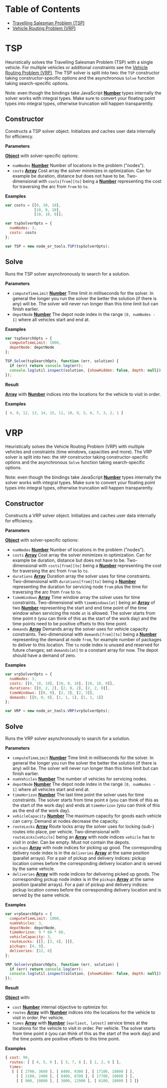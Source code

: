 # Table of Contents
- [Travelling Salesman Problem (TSP)](#tsp)
- [Vehicle Routing Problem (VRP)](#vrp)


# TSP

Heuristically solves the Travelling Salesman Problem (TSP) with a single vehicle.
For multiple vehicles or additional constraints see the [Vehicle Routing Problem (VRP)](#vrp).
The TSP solver is split into two: the `TSP` constructor taking constructor-specific options and the asynchronous `Solve` function taking search-specific options.

Note: even though the bindings take JavaScript **[Number](https://developer.mozilla.org/en-US/docs/Web/JavaScript/Reference/Global_Objects/Number)** types internally the solver works with integral types.
Make sure to convert your floating point types into integral types, otherwise truncation will happen transparently.


## Constructor

Constructs a TSP solver object.
Initializes and caches user data internally for efficiency.


**Parameters**

**[Object](https://developer.mozilla.org/en-US/docs/Web/JavaScript/Reference/Global_Objects/Object)** with solver-specific options:
- `numNodes` **[Number](https://developer.mozilla.org/en-US/docs/Web/JavaScript/Reference/Global_Objects/Number)** Number of locations in the problem ("nodes").
- `costs` **[Array](https://developer.mozilla.org/en-US/docs/Web/JavaScript/Reference/Global_Objects/Array)** Cost array the solver minimizes in optimization. Can for example be duration, distance but does not have to be. Two-dimensional with `costs[from][to]` being a **[Number](https://developer.mozilla.org/en-US/docs/Web/JavaScript/Reference/Global_Objects/Number)** representing the cost for traversing the arc from `from` to `to`.


**Examples**

```javascript
var costs = [[0, 10, 10],
             [10, 0, 10],
             [10, 10, 0]];

var tspSolverOpts = {
  numNodes: 3,
  costs: costs
};

var TSP = new node_or_tools.TSP(tspSolverOpts);
```


## Solve

Runs the TSP solver asynchronously to search for a solution.


**Parameters**

- `computeTimeLimit` **[Number](https://developer.mozilla.org/en-US/docs/Web/JavaScript/Reference/Global_Objects/Number)** Time limit in milliseconds for the solver. In general the longer you run the solver the better the solution (if there is any) will be. The solver will never run longer than this time limit but can finish earlier.
- `depotNode` **[Number](https://developer.mozilla.org/en-US/docs/Web/JavaScript/Reference/Global_Objects/Number)** The depot node index in the range `[0, numNodes - 1]` where all vehicles start and end at.


**Examples**

```javascript
var tspSearchOpts = {
  computeTimeLimit: 1000,
  depotNode: depotNode
};

TSP.Solve(tspSearchOpts, function (err, solution) {
  if (err) return console.log(err);
  console.log(util.inspect(solution, {showHidden: false, depth: null}));
});
```

**Result**

**[Array](https://developer.mozilla.org/en-US/docs/Web/JavaScript/Reference/Global_Objects/Array)** with **[Number](https://developer.mozilla.org/en-US/docs/Web/JavaScript/Reference/Global_Objects/Number)** indices into the locations for the vehicle to visit in order.

**Examples**

```javascript
[ 4, 8, 12, 13, 14, 15, 11, 10, 9, 5, 6, 7, 3, 2, 1 ]
```


# VRP

Heuristically solves the Vehicle Routing Problem (VRP) with multiple vehicles and constraints (time windows, capacities and more).
The VRP solver is split into two: the `VRP` constructor taking constructor-specific options and the asynchronous `Solve` function taking search-specific options.

Note: even though the bindings take JavaScript **[Number](https://developer.mozilla.org/en-US/docs/Web/JavaScript/Reference/Global_Objects/Number)** types internally the solver works with integral types.
Make sure to convert your floating point types into integral types, otherwise truncation will happen transparently.

## Constructor

Constructs a VRP solver object.
Initializes and caches user data internally for efficiency.


**Parameters**

**[Object](https://developer.mozilla.org/en-US/docs/Web/JavaScript/Reference/Global_Objects/Object)** with solver-specific options:
- `numNodes` **[Number](https://developer.mozilla.org/en-US/docs/Web/JavaScript/Reference/Global_Objects/Number)** Number of locations in the problem ("nodes").
- `costs` **[Array](https://developer.mozilla.org/en-US/docs/Web/JavaScript/Reference/Global_Objects/Array)** Cost array the solver minimizes in optimization. Can for example be duration, distance but does not have to be. Two-dimensional with `costs[from][to]` being a **[Number](https://developer.mozilla.org/en-US/docs/Web/JavaScript/Reference/Global_Objects/Number)** representing the cost for traversing the arc from `from` to `to`.
- `durations` **[Array](https://developer.mozilla.org/en-US/docs/Web/JavaScript/Reference/Global_Objects/Array)** Duration array the solver uses for time constraints. Two-dimensional with `durations[from][to]` being a **[Number](https://developer.mozilla.org/en-US/docs/Web/JavaScript/Reference/Global_Objects/Number)** representing the duration for servicing node `from` plus the time for traversing the arc from `from` to `to`.
- `timeWindows` **[Array](https://developer.mozilla.org/en-US/docs/Web/JavaScript/Reference/Global_Objects/Array)** Time window array the solver uses for time constraints. Two-dimensional with `timeWindows[at]` being an **[Array](https://developer.mozilla.org/en-US/docs/Web/JavaScript/Reference/Global_Objects/Array)** of two **[Number](https://developer.mozilla.org/en-US/docs/Web/JavaScript/Reference/Global_Objects/Number)** representing the start and end time point of the time window when servicing the node `at` is allowed. The solver starts from time point `0` (you can think of this as the start of the work day) and the time points need to be positive offsets to this time point.
- `demands` **[Array](https://developer.mozilla.org/en-US/docs/Web/JavaScript/Reference/Global_Objects/Array)** Demands array the solver uses for vehicle capacity constraints. Two-dimensional with `demands[from][to]` being a **[Number](https://developer.mozilla.org/en-US/docs/Web/JavaScript/Reference/Global_Objects/Number)** representing the demand at node `from`, for example number of packages to deliver to this location. The `to` node index is unused and reserved for future changes; set `demands[at]` to a constant array for now. The depot should have a demand of zero.


**Examples**

```javascript
var vrpSolverOpts = {
  numNodes: 3,
  costs: [[0, 10, 10], [10, 0, 10], [10, 10, 0]],
  durations: [[0, 2, 2], [2, 0, 2], [2, 2, 0]],
  timeWindows: [[0, 9], [2, 3], [2, 3]],
  demands: [[0, 0, 0], [1, 1, 1], [1, 1, 1]]
};

var VRP = new node_or_tools.VRP(vrpSolverOpts);
```


## Solve

Runs the VRP solver asynchronously to search for a solution.


**Parameters**

- `computeTimeLimit` **[Number](https://developer.mozilla.org/en-US/docs/Web/JavaScript/Reference/Global_Objects/Number)** Time limit in milliseconds for the solver. In general the longer you run the solver the better the solution (if there is any) will be. The solver will never run longer than this time limit but can finish earlier.
- `numVehicles` **[Number](https://developer.mozilla.org/en-US/docs/Web/JavaScript/Reference/Global_Objects/Number)** The number of vehicles for servicing nodes.
- `depotNode` **[Number](https://developer.mozilla.org/en-US/docs/Web/JavaScript/Reference/Global_Objects/Number)** The depot node index in the range `[0, numNodes - 1]` where all vehicles start and end at.
- `timeHorizon` **[Number](https://developer.mozilla.org/en-US/docs/Web/JavaScript/Reference/Global_Objects/Number)** The last time point the solver uses for time constraints. The solver starts from time point `0` (you can think of this as the start of the work day) and ends at `timeHorizon` (you can think of this as the end of the work day).
- `vehicleCapacity` **[Number](https://developer.mozilla.org/en-US/docs/Web/JavaScript/Reference/Global_Objects/Number)** The maximum capacity for goods each vehicle can carry. Demand at nodes decrease the capacity.
- `routeLocks` **[Array](https://developer.mozilla.org/en-US/docs/Web/JavaScript/Reference/Global_Objects/Array)** Route locks array the solver uses for locking (sub-) routes into place, per vehicle. Two-dimensional with `routeLocks[vehicle]` being an **[Array](https://developer.mozilla.org/en-US/docs/Web/JavaScript/Reference/Global_Objects/Array)** with node indices `vehicle` has to visit in order. Can be empty. Must not contain the depots.
- `pickups` **[Array](https://developer.mozilla.org/en-US/docs/Web/JavaScript/Reference/Global_Objects/Array)** with node indices for picking up good. The corresponding delivery node index is in the `deliveries` **[Array](https://developer.mozilla.org/en-US/docs/Web/JavaScript/Reference/Global_Objects/Array)** at the same position (parallel arrays). For a pair of pickup and delivery indices: pickup location comes before the corresponding delivery location and is served by the same vehicle.
- `deliveries` **[Array](https://developer.mozilla.org/en-US/docs/Web/JavaScript/Reference/Global_Objects/Array)** with node indices for delivering picked up goods. The corresponding pickup node index is in the `pickups` **[Array](https://developer.mozilla.org/en-US/docs/Web/JavaScript/Reference/Global_Objects/Array)** at the same position (parallel arrays). For a pair of pickup and delivery indices: pickup location comes before the corresponding delivery location and is served by the same vehicle.

**Examples**

```javascript
var vrpSearchOpts = {
  computeTimeLimit: 1000,
  numVehicles: 3,
  depotNode: depotNode,
  timeHorizon: 9 * 60 * 60,
  vehicleCapacity: 3,
  routeLocks: [[], [3, 4], []],
  pickups: [4, 9],
  deliveries: [12, 8]
};

VRP.Solve(vrpSearchOpts, function (err, solution) {
  if (err) return console.log(err);
  console.log(util.inspect(solution, {showHidden: false, depth: null}));
});
```

**Result**

**[Object](https://developer.mozilla.org/en-US/docs/Web/JavaScript/Reference/Global_Objects/Object)** with:
- `cost` **[Number](https://developer.mozilla.org/en-US/docs/Web/JavaScript/Reference/Global_Objects/Number)** internal objective to optimize for.
- `routes` **[Array](https://developer.mozilla.org/en-US/docs/Web/JavaScript/Reference/Global_Objects/Array)** with **[Number](https://developer.mozilla.org/en-US/docs/Web/JavaScript/Reference/Global_Objects/Number)** indices into the locations for the vehicle to visit in order. Per vehicle.
- `times` **[Array](https://developer.mozilla.org/en-US/docs/Web/JavaScript/Reference/Global_Objects/Array)** with **[Number](https://developer.mozilla.org/en-US/docs/Web/JavaScript/Reference/Global_Objects/Number)** `[earliest, latest]` service times at the locations for the vehicle to visit in order. Per vehicle. The solver starts from time point `0` (you can think of this as the start of the work day) and the time points are positive offsets to this time point.

**Examples**

```javascript
{ cost: 90,
  routes: [ [ 4, 5, 9 ], [ 3, 7, 8 ], [ 1, 2, 6 ] ],
  times: 
   [ [ [ 2700, 3600 ], [ 8400, 9300 ], [ 17100, 18000 ] ],
     [ [ 2100, 2400 ], [ 8400, 8700 ], [ 17700, 18000 ] ],
     [ [ 900, 10800 ], [ 3000, 12900 ], [ 8100, 18000 ] ] ]}
```

